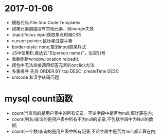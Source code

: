 # 2017-01-06
* 模板代码 File And Code Templates
* 如果元素周围没有其他元素，则margin失效
* .input:focus input获取焦点时候CSS
* cursor: pointer;鼠标移过变手势
* border-style: none;取消input原来样式
* JS中使用EL表达式"${person.name}"，加双引号
* 重新刷新window.location.reload();
* 闭包中无法直接调用标签元素的onclick方法
* 多重排序 先后 ORDER BY top DESC ,createTime DESC
* unicode 和汉字转码问题


# mysql count函数
* count(*)查询的是用户表中的所有记录，不论字段中是否为null,都计算在内;
* count(列名)查询的是用户表中所有不为null的记录,不包括字段中为Null的数据;
* count(一个数)查询的是用户表中所有记录,不论字段中是否为null,都计算在内;